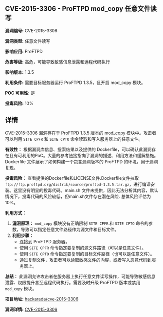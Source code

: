 ## CVE-2015-3306 - ProFTPD mod_copy 任意文件读写

**漏洞编号:** CVE-2015-3306

**漏洞类型:** 任意文件读写

**影响应用:** ProFTPD

**危害等级:** 高危，可能导致敏感信息泄露和远程代码执行

**影响版本:** 1.3.5

**利用条件:** 需要目标服务器运行 ProFTPD 1.3.5，且开启 mod_copy 模块。

**POC 可用性:** 是

**投毒风险:** 10%

## 详情

CVE-2015-3306 漏洞存在于 ProFTPD 1.3.5 版本的 mod_copy 模块中。攻击者可以利用 `SITE CPFR` 和 `SITE CPTO` 命令读取和写入服务器上的任意文件。 

**有效性：** 根据漏洞库信息、搜索结果以及提供的 Dockerfile，可以确认此漏洞存在且有可利用的PoC。大量的参考链接指向了漏洞的描述、利用方法和缓解措施。Dockerfile 文件展示了如何构建一个包含漏洞版本的 ProFTPD 的环境，用于漏洞复现。

**投毒风险：** 查看提供的Dockerfile和LICENSE文件.Dockerfile文件拉取`ftp://ftp.proftpd.org/distrib/source/proftpd-1.3.5.tar.gz`，进行编译安装。这里没有明显的投毒代码。main.sh 文件未提供，因此无法分析其内容，默认情况下，投毒代码的风险较低，但main.sh文件存在潜在风险. 总体风险评估为10%。

**利用方式：**

1.  **漏洞原理：** `mod_copy` 模块没有正确限制 `SITE CPFR` 和 `SITE CPTO` 命令的参数，导致可以指定任意文件路径作为源文件和目标文件。
2.  **利用步骤：**
    *   连接到 ProFTPD 服务器。
    *   使用 `SITE CPFR` 命令指定要复制的源文件路径（可以是任意文件）。
    *   使用 `SITE CPTO` 命令指定要复制的目标文件路径（也可以是任意文件）。
    *   通过复制文件，攻击者可以读取敏感文件的内容，或者写入恶意代码到服务器上。

**总结：** 此漏洞允许攻击者在服务器上执行任意文件读写操作，可能导致敏感信息泄露、权限提升甚至远程代码执行。需要及时升级 ProFTPD 版本或禁用 `mod_copy` 模块。

**项目地址:** [hackarada/cve-2015-3306](https://github.com/hackarada/cve-2015-3306)

**漏洞详情:** [CVE-2015-3306](https://nvd.nist.gov/vuln/detail/CVE-2015-3306)